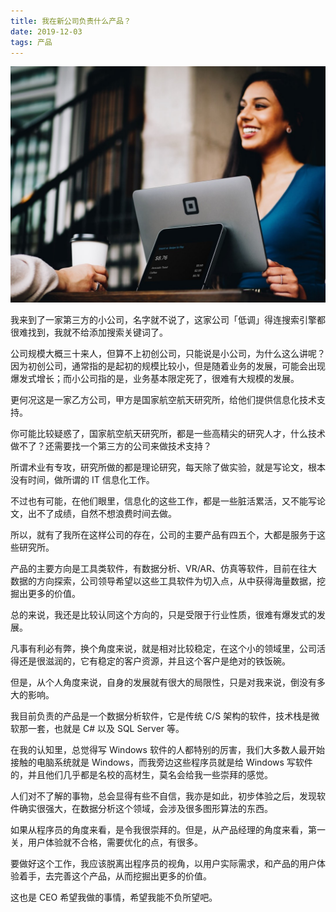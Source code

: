 ```yaml
---
title: 我在新公司负责什么产品？
date: 2019-12-03
tags: 产品
---
```


![](./_image/2019-12-03-21-16-49.jpg)

我来到了一家第三方的小公司，名字就不说了，这家公司「低调」得连搜索引擎都很难找到，我就不给添加搜索关键词了。

公司规模大概三十来人，但算不上初创公司，只能说是小公司，为什么这么讲呢？因为初创公司，通常指的是起初的规模比较小，但是随着业务的发展，可能会出现爆发式增长；而小公司指的是，业务基本限定死了，很难有大规模的发展。

更何况这是一家乙方公司，甲方是国家航空航天研究所，给他们提供信息化技术支持。

你可能比较疑惑了，国家航空航天研究所，都是一些高精尖的研究人才，什么技术做不了？还需要找一个第三方的公司来做技术支持？

所谓术业有专攻，研究所做的都是理论研究，每天除了做实验，就是写论文，根本没有时间，做所谓的 IT 信息化工作。

不过也有可能，在他们眼里，信息化的这些工作，都是一些脏活累活，又不能写论文，出不了成绩，自然不想浪费时间去做。

所以，就有了我所在这样公司的存在，公司的主要产品有四五个，大都是服务于这些研究所。

产品的主要方向是工具类软件，有数据分析、VR/AR、仿真等软件，目前在往大数据的方向探索，公司领导希望以这些工具软件为切入点，从中获得海量数据，挖掘出更多的价值。

总的来说，我还是比较认同这个方向的，只是受限于行业性质，很难有爆发式的发展。

凡事有利必有弊，换个角度来说，就是相对比较稳定，在这个小的领域里，公司活得还是很滋润的，它有稳定的客户资源，并且这个客户是绝对的铁饭碗。

但是，从个人角度来说，自身的发展就有很大的局限性，只是对我来说，倒没有多大的影响。

我目前负责的产品是一个数据分析软件，它是传统 C/S 架构的软件，技术栈是微软那一套，也就是 C# 以及 SQL Server 等。

在我的认知里，总觉得写 Windows 软件的人都特别的厉害，我们大多数人最开始接触的电脑系统就是 Windows，而我旁边这些程序员就是给 Windows 写软件的，并且他们几乎都是名校的高材生，莫名会给我一些崇拜的感觉。

人们对不了解的事物，总会显得有些不自信，我亦是如此，初步体验之后，发现软件确实很强大，在数据分析这个领域，会涉及很多图形算法的东西。

如果从程序员的角度来看，是令我很崇拜的。但是，从产品经理的角度来看，第一关，用户体验就不合格，需要优化的点，有很多。

要做好这个工作，我应该脱离出程序员的视角，以用户实际需求，和产品的用户体验着手，去完善这个产品，从而挖掘出更多的价值。

这也是 CEO 希望我做的事情，希望我能不负所望吧。
